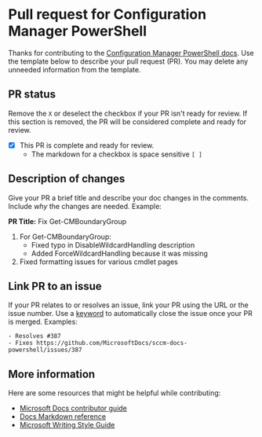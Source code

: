# Pull request for Configuration Manager PowerShell

Thanks for contributing to the [Configuration Manager PowerShell docs](https://docs.microsoft.com/en-us/powershell/sccm/overview). Use the template below to describe your pull request (PR). You may delete any unneeded information from the template.

## PR status

Remove the `X` or deselect the checkbox if your PR isn't ready for review. If this section is removed, the PR will be considered complete and ready for review.

- [X] This PR is complete and ready for review.
   - The markdown for a checkbox is space sensitive `[ ]`

## Description of changes

Give your PR a brief title and describe your doc changes in the comments. Include *why* the changes are needed. Example:

**PR Title:** Fix Get-CMBoundaryGroup

1. For Get-CMBoundaryGroup:
   - Fixed typo in DisableWildcardHandling description
   - Added ForceWildcardHandling because it was missing
1. Fixed formatting issues for various cmdlet pages

## Link PR to an issue

If your PR relates to or resolves an issue, link your PR using the URL or the issue number. Use a [keyword](https://docs.github.com/en/issues/tracking-your-work-with-issues/linking-a-pull-request-to-an-issue#linking-a-pull-request-to-an-issue-using-a-keyword) to automatically close the issue once your PR is merged. Examples:

```
- Resolves #387
- Fixes https://github.com/MicrosoftDocs/sccm-docs-powershell/issues/387
```

## More information

Here are some resources that might be helpful while contributing:
- [Microsoft Docs contributor guide](https://docs.microsoft.com/contribute/)
- [Docs Markdown reference](https://docs.microsoft.com/contribute/markdown-reference)
- [Microsoft Writing Style Guide](https://docs.microsoft.com/style-guide/welcome/)
